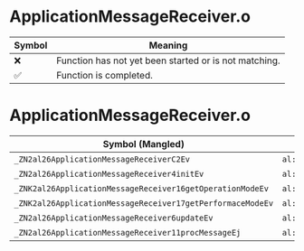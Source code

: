 # ApplicationMessageReceiver.o
| Symbol | Meaning 
| ------------- | ------------- 
| :x: | Function has not yet been started or is not matching. 
| :white_check_mark: | Function is completed. 


# ApplicationMessageReceiver.o
| Symbol (Mangled) | Symbol (Demangled) | Decompiled? |
| ------------- |  ------------- | ------------- |
| `_ZN2al26ApplicationMessageReceiverC2Ev` | `al::ApplicationMessageReceiver::ApplicationMessageReceiver(void)` | :white_check_mark: |
| `_ZN2al26ApplicationMessageReceiver4initEv` | `al::ApplicationMessageReceiver::init(void)` | :white_check_mark: |
| `_ZNK2al26ApplicationMessageReceiver16getOperationModeEv` | `al::ApplicationMessageReceiver::getOperationMode(void)const` | :white_check_mark: |
| `_ZNK2al26ApplicationMessageReceiver17getPerformaceModeEv` | `al::ApplicationMessageReceiver::getPerformaceMode(void)const` | :white_check_mark: |
| `_ZN2al26ApplicationMessageReceiver6updateEv` | `al::ApplicationMessageReceiver::update(void)` | :white_check_mark: |
| `_ZN2al26ApplicationMessageReceiver11procMessageEj` | `al::ApplicationMessageReceiver::procMessage(unsigned int)` | :white_check_mark: |
